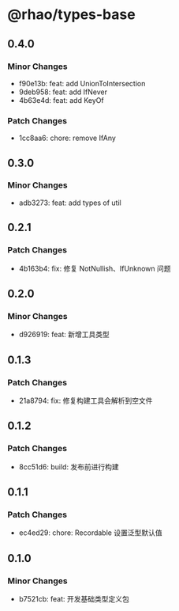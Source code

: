 # @rhao/types-base

## 0.4.0

### Minor Changes

- f90e13b: feat: add UnionToIntersection
- 9deb958: feat: add IfNever
- 4b63e4d: feat: add KeyOf

### Patch Changes

- 1cc8aa6: chore: remove IfAny

## 0.3.0

### Minor Changes

- adb3273: feat: add types of util

## 0.2.1

### Patch Changes

- 4b163b4: fix: 修复 NotNullish、IfUnknown 问题

## 0.2.0

### Minor Changes

- d926919: feat: 新增工具类型

## 0.1.3

### Patch Changes

- 21a8794: fix: 修复构建工具会解析到空文件

## 0.1.2

### Patch Changes

- 8cc51d6: build: 发布前进行构建

## 0.1.1

### Patch Changes

- ec4ed29: chore: Recordable 设置泛型默认值

## 0.1.0

### Minor Changes

- b7521cb: feat: 开发基础类型定义包
